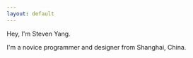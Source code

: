```yaml
---
layout: default
---
```

Hey, I'm Steven Yang.

I'm a novice programmer and designer from Shanghai, China.

